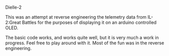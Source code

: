 Dielle-2 

This was an attempt at reverse engineering the telemetry data from IL-2:Great Battles for the purposes of displaying it on an arduino controlled OLED. 

The basic code works, and works quite well, but it is very much a work in progress. Feel free to play around with it. Most of the fun was in the reverse engineering. 
